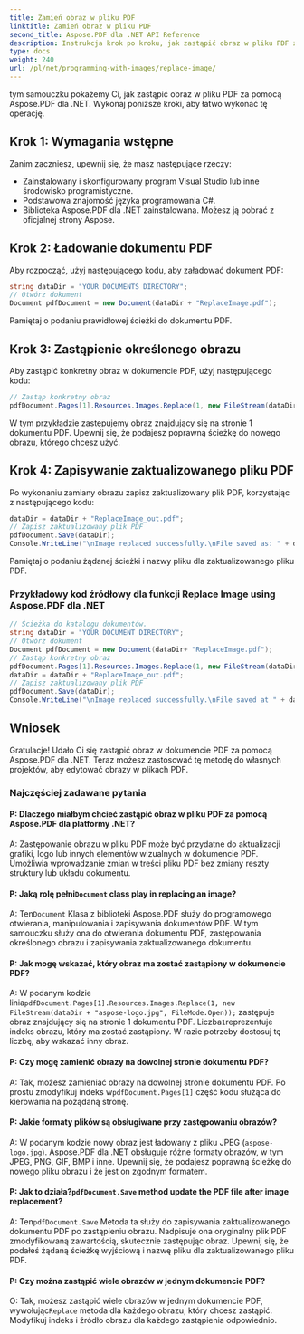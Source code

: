```yaml
---
title: Zamień obraz w pliku PDF
linktitle: Zamień obraz w pliku PDF
second_title: Aspose.PDF dla .NET API Reference
description: Instrukcja krok po kroku, jak zastąpić obraz w pliku PDF za pomocą Aspose.PDF dla platformy .NET.
type: docs
weight: 240
url: /pl/net/programming-with-images/replace-image/
---
```

tym samouczku pokażemy Ci, jak zastąpić obraz w pliku PDF za pomocą Aspose.PDF dla .NET. Wykonaj poniższe kroki, aby łatwo wykonać tę operację.

## Krok 1: Wymagania wstępne

Zanim zaczniesz, upewnij się, że masz następujące rzeczy:

- Zainstalowany i skonfigurowany program Visual Studio lub inne środowisko programistyczne.
- Podstawowa znajomość języka programowania C#.
- Biblioteka Aspose.PDF dla .NET zainstalowana. Możesz ją pobrać z oficjalnej strony Aspose.

## Krok 2: Ładowanie dokumentu PDF

Aby rozpocząć, użyj następującego kodu, aby załadować dokument PDF:

```csharp
string dataDir = "YOUR DOCUMENTS DIRECTORY";
// Otwórz dokument
Document pdfDocument = new Document(dataDir + "ReplaceImage.pdf");
```

Pamiętaj o podaniu prawidłowej ścieżki do dokumentu PDF.

## Krok 3: Zastąpienie określonego obrazu

Aby zastąpić konkretny obraz w dokumencie PDF, użyj następującego kodu:

```csharp
// Zastąp konkretny obraz
pdfDocument.Pages[1].Resources.Images.Replace(1, new FileStream(dataDir + "aspose-logo.jpg", FileMode.Open));
```

W tym przykładzie zastępujemy obraz znajdujący się na stronie 1 dokumentu PDF. Upewnij się, że podajesz poprawną ścieżkę do nowego obrazu, którego chcesz użyć.

## Krok 4: Zapisywanie zaktualizowanego pliku PDF

Po wykonaniu zamiany obrazu zapisz zaktualizowany plik PDF, korzystając z następującego kodu:

```csharp
dataDir = dataDir + "ReplaceImage_out.pdf";
// Zapisz zaktualizowany plik PDF
pdfDocument.Save(dataDir);
Console.WriteLine("\nImage replaced successfully.\nFile saved as: " + dataDir);
```

Pamiętaj o podaniu żądanej ścieżki i nazwy pliku dla zaktualizowanego pliku PDF.

### Przykładowy kod źródłowy dla funkcji Replace Image using Aspose.PDF dla .NET 
```csharp
// Ścieżka do katalogu dokumentów.
string dataDir = "YOUR DOCUMENT DIRECTORY";
// Otwórz dokument
Document pdfDocument = new Document(dataDir+ "ReplaceImage.pdf");
// Zastąp konkretny obraz
pdfDocument.Pages[1].Resources.Images.Replace(1, new FileStream(dataDir + "aspose-logo.jpg", FileMode.Open));
dataDir = dataDir + "ReplaceImage_out.pdf";
// Zapisz zaktualizowany plik PDF
pdfDocument.Save(dataDir);
Console.WriteLine("\nImage replaced successfully.\nFile saved at " + dataDir); 
```

## Wniosek

Gratulacje! Udało Ci się zastąpić obraz w dokumencie PDF za pomocą Aspose.PDF dla .NET. Teraz możesz zastosować tę metodę do własnych projektów, aby edytować obrazy w plikach PDF.

### Najczęściej zadawane pytania

#### P: Dlaczego miałbym chcieć zastąpić obraz w pliku PDF za pomocą Aspose.PDF dla platformy .NET?

A: Zastępowanie obrazu w pliku PDF może być przydatne do aktualizacji grafiki, logo lub innych elementów wizualnych w dokumencie PDF. Umożliwia wprowadzanie zmian w treści pliku PDF bez zmiany reszty struktury lub układu dokumentu.

####  P: Jaką rolę pełni`Document` class play in replacing an image?

 A: Ten`Document` Klasa z biblioteki Aspose.PDF służy do programowego otwierania, manipulowania i zapisywania dokumentów PDF. W tym samouczku służy ona do otwierania dokumentu PDF, zastępowania określonego obrazu i zapisywania zaktualizowanego dokumentu.

#### P: Jak mogę wskazać, który obraz ma zostać zastąpiony w dokumencie PDF?

 A: W podanym kodzie linia`pdfDocument.Pages[1].Resources.Images.Replace(1, new FileStream(dataDir + "aspose-logo.jpg", FileMode.Open));` zastępuje obraz znajdujący się na stronie 1 dokumentu PDF. Liczba`1`reprezentuje indeks obrazu, który ma zostać zastąpiony. W razie potrzeby dostosuj tę liczbę, aby wskazać inny obraz.

#### P: Czy mogę zamienić obrazy na dowolnej stronie dokumentu PDF?

 A: Tak, możesz zamieniać obrazy na dowolnej stronie dokumentu PDF. Po prostu zmodyfikuj indeks w`pdfDocument.Pages[1]` część kodu służąca do kierowania na pożądaną stronę.

#### P: Jakie formaty plików są obsługiwane przy zastępowaniu obrazów?

A: W podanym kodzie nowy obraz jest ładowany z pliku JPEG (`aspose-logo.jpg`). Aspose.PDF dla .NET obsługuje różne formaty obrazów, w tym JPEG, PNG, GIF, BMP i inne. Upewnij się, że podajesz poprawną ścieżkę do nowego pliku obrazu i że jest on zgodnym formatem.

####  P: Jak to działa?`pdfDocument.Save` method update the PDF file after image replacement?

 A: Ten`pdfDocument.Save` Metoda ta służy do zapisywania zaktualizowanego dokumentu PDF po zastąpieniu obrazu. Nadpisuje ona oryginalny plik PDF zmodyfikowaną zawartością, skutecznie zastępując obraz. Upewnij się, że podałeś żądaną ścieżkę wyjściową i nazwę pliku dla zaktualizowanego pliku PDF.

#### P: Czy można zastąpić wiele obrazów w jednym dokumencie PDF?

O: Tak, możesz zastąpić wiele obrazów w jednym dokumencie PDF, wywołując`Replace` metoda dla każdego obrazu, który chcesz zastąpić. Modyfikuj indeks i źródło obrazu dla każdego zastąpienia odpowiednio.